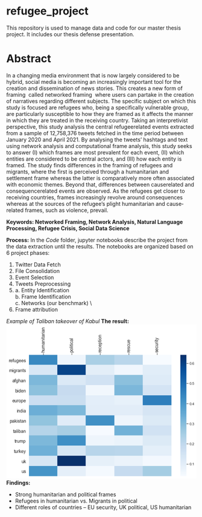 # refugee_project
This repository is used to manage data and code for our master thesis project. It includes our thesis defense presentation.

# Abstract
In a changing media environment that is now largely considered to be hybrid, social media is becoming an increasingly important tool for the creation and dissemination of news stories. This creates a new form of framing ­ called networked framing ­ where users can partake in the creation of narratives regarding different subjects. 
The specific subject on which this study is focused are refugees who, being a specifically vulnerable group, are particularly susceptible to how they are framed as it affects the manner in which they are treated in the receiving country. 
Taking an interpretivist perspective, this study analysis the central refugee­related events extracted from a sample of 12,758,376 tweets fetched in the time period between January 2020 and April 2021.
By analysing the tweets’ hashtags and text using network analysis and computational frame analysis, this study seeks to answer (I) which frames are most prevalent for each event, (II) which entities are considered to be central actors, and (III) how each entity is framed. 
The study finds differences in the framing of refugees and migrants, where the first is perceived through a humanitarian and settlement frame whereas the latter is comparatively more often associated with economic themes. 
Beyond that, differences between cause­related and consequence­related events are observed. 
As the refugees get closer to receiving countries, frames increasingly revolve around consequences whereas at the sources of the refugee’s plight humanitarian and cause­related frames, such as violence, prevail.

**Keywords: Networked Framing, Network Analysis, Natural Language Processing, Refugee Crisis, Social Data Science**

**Process:**
In the *Code* folder, jupyter notebooks describe the project from the data extraction until the results.
The notebooks are organized based on 6 project phases:
 1. Twitter Data Fetch
 2. File Consolidation
 3. Event Selection
 4. Tweets Preprocessing
 5. a. Entity Identification \
 	b. Frame Identification \
 	c. Networks (our benchmark) \
 6. Frame attribution

*Example of Taliban takeover of Kabul*
**The result:**
![Frames in the Taliban takeover Twitter debate](afghanistan_heatmap.png "Frames in the Taliban takeover Twitter debate")
**Findings:**
 - Strong humanitarian and political frames
 - Refugees in humanitarian vs. Migrants in political
 - Different roles of countries – EU security, UK political, US humanitarian





